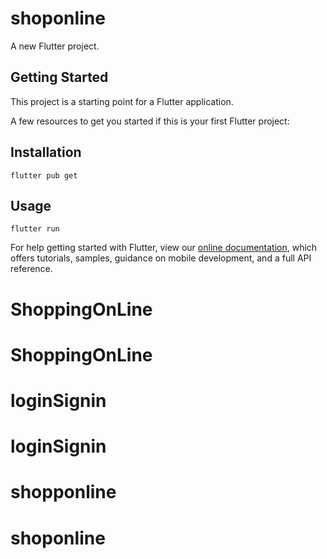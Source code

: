 # shoponline

A new Flutter project.

## Getting Started

This project is a starting point for a Flutter application.

A few resources to get you started if this is your first Flutter project:
## Installation
    flutter pub get
## Usage
    flutter run
For help getting started with Flutter, view our
[online documentation](https://flutter.dev/docs), which offers tutorials,
samples, guidance on mobile development, and a full API reference.
# ShoppingOnLine
# ShoppingOnLine
# loginSignin
# loginSignin
# shopponline
# shoponline
